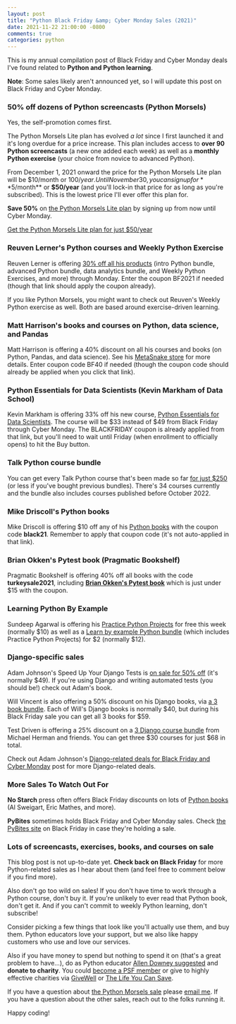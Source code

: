 ```yaml
---
layout: post
title: "Python Black Friday &amp; Cyber Monday Sales (2021)"
date: 2021-11-22 21:00:00 -0800
comments: true
categories: python
---
```


This is my annual compilation post of Black Friday and Cyber Monday deals I've found related to **Python and Python learning**.

**Note**: Some sales likely aren't announced yet, so I will update this post on Black Friday and Cyber Monday.


### 50% off dozens of Python screencasts (Python Morsels)

Yes, the self-promotion comes first.

The Python Morsels Lite plan has evolved *a lot* since I first launched it and it's long overdue for a price increase.
This plan includes access to **over 90 Python screencasts** (a new one added each week) as well as a **monthly Python exercise** (your choice from novice to advanced Python).

From December 1, 2021 onward the price for the Python Morsels Lite plan will be $10/month or $100/year.
Until November 30, you can signup for **$5/month** or **$50/year** (and you'll lock-in that price for as long as you're subscribed).
This is the lowest price I'll ever offer this plan for.

**Save 50%** on [the Python Morsels Lite plan](https://www.pythonmorsels.com/watch-python-screencasts/) by signing up from now until Cyber Monday.

[Get the Python Morsels Lite plan for just $50/year](https://www.pythonmorsels.com/watch-python-screencasts/)


### Reuven Lerner's Python courses and Weekly Python Exercise

Reuven Lerner is offering [30% off all his products](https://store.lerner.co.il/?coupon=BF2021) (intro Python bundle, advanced Python bundle, data analytics bundle, and Weekly Python Exercises, and more) through Monday.
Enter the coupon BF2021 if needed (though that link should apply the coupon already).

If you like Python Morsels, you might want to check out Reuven's Weekly Python exercise as well.
Both are based around exercise-driven learning.


### Matt Harrison's books and courses on Python, data science, and Pandas

Matt Harrison is offering a 40% discount on all his courses and books (on Python, Pandas, and data science).
See his [MetaSnake store](https://store.metasnake.com/?coupon=BF40) for more details.
Enter coupon code BF40 if needed (though the coupon code should already be applied when you click that link).


### Python Essentials for Data Scientists (Kevin Markham of Data School)

Kevin Markham is offering 33% off his new course, [Python Essentials for Data Scientists](https://courses.dataschool.io/python-essentials-for-data-scientists?coupon=BLACKFRIDAY).
The course will be $33 instead of $49 from Black Friday through Cyber Monday.
The BLACKFRIDAY coupon is already applied from that link, but you'll need to wait until Friday (when enrollment to officially opens) to hit the Buy button.


### Talk Python course bundle

You can get every Talk Python course that's been made so far [for just $250](http://talkpython.fm/black-friday) (or less if you've bought previous bundles).
There's 34 courses currently and the bundle also includes courses published before October 2022.


### Mike Driscoll's Python books

Mike Driscoll is offering $10 off any of his [Python books](https://driscollis.gumroad.com/) with the coupon code **black21**.
Remember to apply that coupon code (it's not auto-applied in that link).


### Brian Okken's Pytest book (Pragmatic Bookshelf)

Pragmatic Bookshelf is offering 40% off all books with the code **turkeysale2021**, including [**Brian Okken's Pytest book**](https://pragprog.com/titles/bopytest2/python-testing-with-pytest-second-edition/) which is just under $15 with the coupon.


### Learning Python By Example

Sundeep Agarwal is offering his [Practice Python Projects](https://learnbyexample.gumroad.com/l/py_projects/blackfriday) for free this week (normally $10) as well as a [Learn by example Python bundle](https://learnbyexample.gumroad.com/l/python-bundle/blackfriday) (which includes Practice Python Projects) for $2 (normally $12).


### Django-specific sales

Adam Johnson's Speed Up Your Django Tests is [on sale for 50% off](https://adamchainz.gumroad.com/l/suydt) (it's normally $49).
If you're using Django and writing automated tests (you should be!) check out Adam's book.

Will Vincent is also offering a 50% discount on his Django books, via [a 3 book bundle](https://wsvincent.gumroad.com/l/bhylo/blackfriday2021).
Each of Will's Django books is normally $40, but during his Black Friday sale you can get all 3 books for $59.

Test Driven is offering a 25% discount on a [3 Django course bundle](https://testdriven.io/bundle/django-black-friday/) from Michael Herman and friends.
You can get three $30 courses for just $68 in total.

Check out Adam Johnson's [Django-related deals for Black Friday and Cyber Monday](https://adamj.eu/tech/2021/11/22/django-black-friday-deals/) post for more Django-related deals.


### More Sales To Watch Out For

**No Starch** press often offers Black Friday discounts on lots of [Python books](https://nostarch.com/catalog/python) (Al Sweigart, Eric Mathes, and more).

**PyBites** sometimes holds Black Friday and Cyber Monday sales.
Check [the PyBites site](https://pybit.es/) on Black Friday in case they're holding a sale.


### Lots of screencasts, exercises, books, and courses on sale

This blog post is not up-to-date yet.
**Check back on Black Friday** for more Python-related sales as I hear about them (and feel free to comment below if you find more).

Also don't go too wild on sales!
If you don't have time to work through a Python course, don't buy it.
If you're unlikely to ever read that Python book, don't get it.
And if you can't commit to weekly Python learning, don't subscribe!

Consider picking a few things that look like you'll actually use them, and buy them.
Python educators love your support, but we also like happy customers who use and love our services.

Also if you have money to spend but nothing to spend it on (that's a great problem to have...), do as Python educator [Allen Downey suggested](https://twitter.com/AllenDowney/status/1462856493716459526) and **donate to charity**.
You could [become a PSF member](https://psfmember.org/) or give to highly effective charities via [GiveWell](https://www.givewell.org/) or [The Life You Can Save](https://www.thelifeyoucansave.org/).

If you have a question about [the Python Morsels sale](https://www.pythonmorsels.com/watch-python-screencasts/) please <a href='m&#97;&#105;l&#116;o&#58;he&#108;p&#64;&#112;%7&#57;th%6Fnmo&#114;s%6&#53;ls&#46;&#99;&#111;m'>email me</a>.
If you have a question about the other sales, reach out to the folks running it.

Happy coding!
